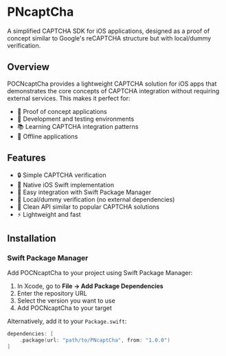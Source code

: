 # PNcaptCha

A simplified CAPTCHA SDK for iOS applications, designed as a proof of concept similar to Google's reCAPTCHA structure but with local/dummy verification.

## Overview

POCNcaptCha provides a lightweight CAPTCHA solution for iOS apps that demonstrates the core concepts of CAPTCHA integration without requiring external services. This makes it perfect for:

- 🧪 Proof of concept applications
- 🔧 Development and testing environments
- 📚 Learning CAPTCHA integration patterns
- 📱 Offline applications

## Features

- 🔒 Simple CAPTCHA verification
- 📱 Native iOS Swift implementation
- 🚀 Easy integration with Swift Package Manager
- 🔧 Local/dummy verification (no external dependencies)
- 📖 Clean API similar to popular CAPTCHA solutions
- ⚡ Lightweight and fast

## Installation

### Swift Package Manager

Add POCNcaptCha to your project using Swift Package Manager:

1. In Xcode, go to **File → Add Package Dependencies**
2. Enter the repository URL
3. Select the version you want to use
4. Add POCNcaptCha to your target

Alternatively, add it to your `Package.swift`:

```swift
dependencies: [
    .package(url: "path/to/PNcaptCha", from: "1.0.0")
]
